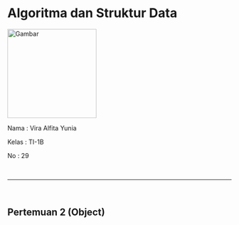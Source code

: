 <h1>Algoritma dan Struktur Data</h1>

<img src="https://static.wikia.nocookie.net/logopedia/images/8/8a/Politeknik_Negeri_Malang.png/revision/latest?cb=20190922202558" alt="Gambar" style="height: 200px">

<p>Nama     : Vira Alfita Yunia</p>
<p>Kelas    : TI-1B</p>
<p>No       : 29</p>

<br>
<hr>
<br>

<h2>Pertemuan 2 (Object) </h2>

